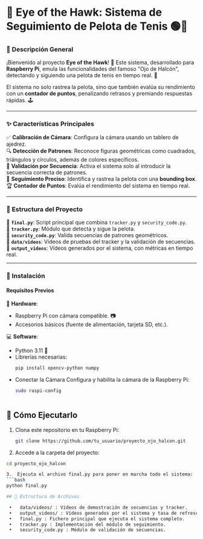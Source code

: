 # 🏸 **Eye of the Hawk: Sistema de Seguimiento de Pelota de Tenis** 🟢🔴  

### **📖 Descripción General**  
¡Bienvenido al proyecto **Eye of the Hawk**! 🦅 Este sistema, desarrollado para **Raspberry Pi**, emula las funcionalidades del famoso "Ojo de Halcón", detectando y siguiendo una pelota de tenis en tiempo real. 🎾  

El sistema no solo rastrea la pelota, sino que también evalúa su rendimiento con un **contador de puntos**, penalizando retrasos y premiando respuestas rápidas. 🕹️  

---

### **✨ Características Principales**  
✅ **Calibración de Cámara**: Configura la cámara usando un tablero de ajedrez.  
🔍 **Detección de Patrones**: Reconoce figuras geométricas como cuadrados, triángulos y círculos, además de colores específicos.  
🔑 **Validación por Secuencia**: Activa el sistema solo al introducir la secuencia correcta de patrones.  
🎯 **Seguimiento Preciso**: Identifica y rastrea la pelota con una **bounding box**.  
🏆 **Contador de Puntos**: Evalúa el rendimiento del sistema en tiempo real.

---

### **📂 Estructura del Proyecto**  
📜 **`final.py`**: Script principal que combina `tracker.py` y `security_code.py`.  
📜 **`tracker.py`**: Módulo que detecta y sigue la pelota.  
📜 **`security_code.py`**: Valida secuencias de patrones geométricos.  
📁 **`data/videos`**: Vídeos de pruebas del tracker y la validación de secuencias.  
📁 **`output_videos`**: Vídeos generados por el sistema, con métricas en tiempo real.

---

### **🚀 Instalación**  

#### **Requisitos Previos**  
🔧 **Hardware**:  
- Raspberry Pi con cámara compatible. 📷  
- Accesorios básicos (fuente de alimentación, tarjeta SD, etc.).  

💻 **Software**:  
- Python 3.11 🐍  
- Librerías necesarias:  
   ```bash
   pip install opencv-python numpy
-	Conectar la Cámara
  Configura y habilita la cámara de la Raspberry Pi:
    ```bash
    sudo raspi-config
   
## 🚀 Cómo Ejecutarlo

1. Clona este repositorio en tu Raspberry Pi:
   ```bash
   git clone https://github.com/tu_usuario/proyecto_ojo_halcon.git
   
2.	Accede a la carpeta del proyecto:
   ```bash
   cd proyecto_ojo_halcon

3.	Ejecuta el archivo final.py para poner en marcha todo el sistema:
  ```bash
   python final.py

## 📂 Estructura de Archivos

	•	data/videos/ : Vídeos de demostración de secuencias y tracker.
	•	output_videos/ : Vídeos generados por el sistema y tasa de refresco en tiempo real.
	•	final.py : Fichero principal que ejecuta el sistema completo.
	•	tracker.py : Implementación del módulo de seguimiento.
	•	security_code.py : Módulo de validación de secuencias.
